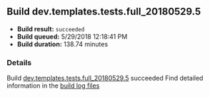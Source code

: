 ## Build dev.templates.tests.full_20180529.5
- **Build result:** `succeeded`
- **Build queued:** 5/29/2018 12:18:41 PM
- **Build duration:** 138.74 minutes
### Details
Build [dev.templates.tests.full_20180529.5](https://winappstudio.visualstudio.com/web/build.aspx?pcguid=a4ef43be-68ce-4195-a619-079b4d9834c2&builduri=vstfs%3a%2f%2f%2fBuild%2fBuild%2f25769) succeeded
Find detailed information in the [build log files](https://uwpctdiags.blob.core.windows.net/buildlogs/dev.templates.tests.full_20180529.5_logs.zip)
